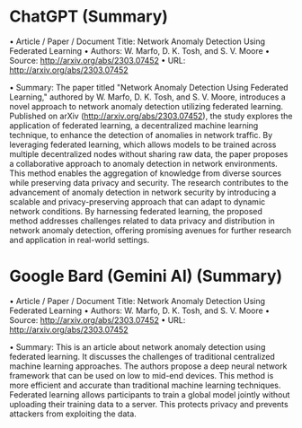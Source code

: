 # ChatGPT (Summary)

• Article / Paper / Document Title: Network Anomaly Detection Using Federated Learning
• Authors: W. Marfo, D. K. Tosh, and S. V. Moore
• Source: http://arxiv.org/abs/2303.07452
• URL: http://arxiv.org/abs/2303.07452

• Summary: The paper titled "Network Anomaly Detection Using Federated Learning,"
authored by W. Marfo, D. K. Tosh, and S. V. Moore, introduces a novel approach to network
anomaly detection utilizing federated learning. Published on arXiv
(http://arxiv.org/abs/2303.07452), the study explores the application of federated learning,
a decentralized machine learning technique, to enhance the detection of anomalies in
network traffic.
By leveraging federated learning, which allows models to be trained across multiple
decentralized nodes without sharing raw data, the paper proposes a collaborative approach
to anomaly detection in network environments. This method enables the aggregation of
knowledge from diverse sources while preserving data privacy and security.
The research contributes to the advancement of anomaly detection in network security by
introducing a scalable and privacy-preserving approach that can adapt to dynamic network
conditions. By harnessing federated learning, the proposed method addresses challenges
related to data privacy and distribution in network anomaly detection, offering promising
avenues for further research and application in real-world settings.

# Google Bard (Gemini AI) (Summary)

• Article / Paper / Document Title: Network Anomaly Detection Using Federated Learning
• Authors: W. Marfo, D. K. Tosh, and S. V. Moore
• Source: http://arxiv.org/abs/2303.07452
• URL: http://arxiv.org/abs/2303.07452

• Summary: This is an article about network anomaly detection using federated learning. It
discusses the challenges of traditional centralized machine learning approaches. The
authors propose a deep neural network framework that can be used on low to mid-end
devices. This method is more efficient and accurate than traditional machine learning
techniques. Federated learning allows participants to train a global model jointly without
uploading their training data to a server. This protects privacy and prevents attackers from
exploiting the data.
